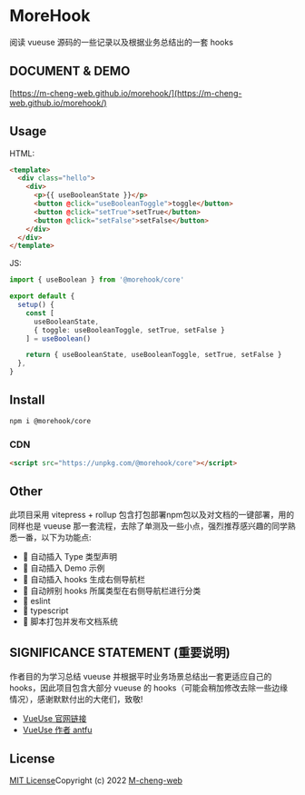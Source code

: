 # MoreHook

阅读 vueuse 源码的一些记录以及根据业务总结出的一套 hooks

## DOCUMENT & DEMO
[https://m-cheng-web.github.io/morehook/](https://m-cheng-web.github.io/morehook/)

## Usage
HTML:
``` html
<template>
  <div class="hello">
    <div>
      <p>{{ useBooleanState }}</p>
      <button @click="useBooleanToggle">toggle</button>
      <button @click="setTrue">setTrue</button>
      <button @click="setFalse">setFalse</button>
    </div>
  </div>
</template>
```

JS:
```ts
import { useBoolean } from '@morehook/core'

export default {
  setup() {
    const [
      useBooleanState,
      { toggle: useBooleanToggle, setTrue, setFalse }
    ] = useBoolean()

    return { useBooleanState, useBooleanToggle, setTrue, setFalse }
  },
}
```

## Install
``` bash
npm i @morehook/core
```

### CDN

```html
<script src="https://unpkg.com/@morehook/core"></script>
```

## Other
此项目采用 vitepress + rollup 包含打包部署npm包以及对文档的一键部署，用的同样也是 vueuse 那一套流程，去除了单测及一些小点，强烈推荐感兴趣的同学熟悉一番，以下为功能点:
+ 🚀 自动插入 Type 类型声明
+ 🚀 自动插入 Demo 示例
+ 🚀 自动插入 hooks 生成右侧导航栏
+ 🚀 自动辨别 hooks 所属类型在右侧导航栏进行分类
+ 🚀 eslint
+ 🚀 typescript
+ 🚀 脚本打包并发布文档系统

## SIGNIFICANCE STATEMENT (重要说明)
作者目的为学习总结 vueuse 并根据平时业务场景总结出一套更适应自己的 hooks，因此项目包含大部分 vueuse 的 hooks（可能会稍加修改去除一些边缘情况），感谢默默付出的大佬们，致敬!

+ [VueUse 官网链接](https://vueuse.org/)
+ [VueUse 作者 antfu](https://github.com/antfu)

## License
[MIT License](https://github.com/M-cheng-web/morehook/blob/main/LICENSE)Copyright (c) 2022 [M-cheng-web](https://github.com/M-cheng-web)